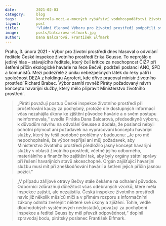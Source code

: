 ```yaml
---
date:         2021-02-03
category:     blog
tags:         kontrola-moci-a-mocných rybářství vodohospodářství životní-prostředí 
layout:       post
title:        "Vládní členové Výboru pro životní prostředí podpořili stávajícího ředitele ČIŽP, který selhal při šetření havárie na Bečvě"
image:        posts/balcarova-elfmark.jpg
author:       Dana Balcarová, František Elfmark
---
```



 

Praha, 3. února 2021 - Výbor pro životní prostředí dnes hlasoval o odvolání ředitele České inspekce životního prostředí Erika Geusse. To neprošlo o jediný hlas – stávajícího ředitele, který čelí kritice za neschopnost ČIŽP při šetření příčin ekologické havárie na řece Bečvě, podrželi poslanci ANO, SPD a komunistů. Mezi podezřelé z úniku nebezpečných látek do řeky patří i společnost DEZA z holdingu Agrofert, kde dříve pracoval ministr životního prostředí Richard Brabec. Výbor zamítl rovněž Piráty požadovaný návrh konceptu havarijní služby, který mělo připravit Ministerstvo životního prostředí.

> „Piráti považují postup České inspekce životního prostředí při prošetřování kauzy za pochybný, protože dle dostupných informací včas nezahájila úkony ke zjištění původce havárie a o svém postupu neinformovala,“ uvedla Pirátka Dana Balcarová, předsedkyně výboru, k důvodům návrhu na odvolání Geusse a dodala, že poslanci nebyli ochotní přijmout ani požadavek na vypracování konceptu havarijní služby, který by řešil podobné problémy v budoucnu: „Je pro mě nepochopitelné, že výbor nepřijal ani můj požadavek, aby Ministerstvo životního prostředí předložilo jasný koncept havarijní služby v oblasti životního prostředí, včetně jejího odborného, materiálního a finančního zajištění tak, aby byly orgány státní správy při řešení havarijních stavů akceschopné. Orgán zajišťující havarijní službu musí mít při zneškodňování havárií a šetření jejich příčin jasnou pozici.“ 

> „V případu zářijové otravy Bečvy stále čekáme na odhalení původce. Odborníci zdůrazňují důležitost včas odebraných vzorků, které měla inspekce zajistit, ale nezajistila. Česká inspekce životního prostředí navíc již několik měsíců mlčí a v přímém rozporu s informačními zákony odmítá zveřejnit některé své úkony a zjištění. Tohle, vedle dlouhodobých systémových nedostatků, považuji za pochybení inspekce a ředitel Geuss by měl převzít odpovědnost,“ doplnil zpravodaj bodu, pirátský poslanec František Elfmark.
